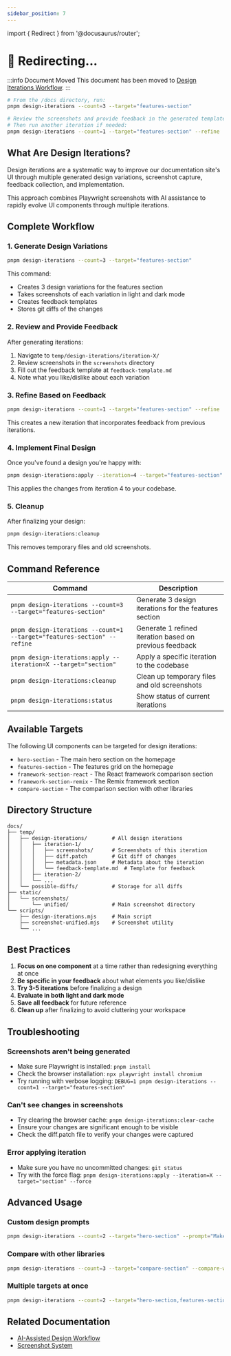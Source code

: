 ```yaml
---
sidebar_position: 7
---
```


import { Redirect } from '@docusaurus/router';

# 🔄 Redirecting...

<Redirect to="/docs/design-iterations/workflow" />

:::info Document Moved
This document has been moved to [Design Iterations Workflow](/docs/design-iterations/workflow).
:::

```bash
# From the /docs directory, run:
pnpm design-iterations --count=3 --target="features-section"

# Review the screenshots and provide feedback in the generated template
# Then run another iteration if needed:
pnpm design-iterations --count=1 --target="features-section" --refine
```

## What Are Design Iterations?

Design iterations are a systematic way to improve our documentation site's UI through multiple generated design variations, screenshot capture, feedback collection, and implementation.

This approach combines Playwright screenshots with AI assistance to rapidly evolve UI components through multiple iterations.

## Complete Workflow

### 1. Generate Design Variations

```bash
pnpm design-iterations --count=3 --target="features-section"
```

This command:

- Creates 3 design variations for the features section
- Takes screenshots of each variation in light and dark mode
- Creates feedback templates
- Stores git diffs of the changes

### 2. Review and Provide Feedback

After generating iterations:

1. Navigate to `temp/design-iterations/iteration-X/`
2. Review screenshots in the `screenshots` directory
3. Fill out the feedback template at `feedback-template.md`
4. Note what you like/dislike about each variation

### 3. Refine Based on Feedback

```bash
pnpm design-iterations --count=1 --target="features-section" --refine
```

This creates a new iteration that incorporates feedback from previous iterations.

### 4. Implement Final Design

Once you've found a design you're happy with:

```bash
pnpm design-iterations:apply --iteration=4 --target="features-section"
```

This applies the changes from iteration 4 to your codebase.

### 5. Cleanup

After finalizing your design:

```bash
pnpm design-iterations:cleanup
```

This removes temporary files and old screenshots.

## Command Reference

| Command                                                                 | Description                                             |
| ----------------------------------------------------------------------- | ------------------------------------------------------- |
| `pnpm design-iterations --count=3 --target="features-section"`          | Generate 3 design iterations for the features section   |
| `pnpm design-iterations --count=1 --target="features-section" --refine` | Generate 1 refined iteration based on previous feedback |
| `pnpm design-iterations:apply --iteration=X --target="section"`         | Apply a specific iteration to the codebase              |
| `pnpm design-iterations:cleanup`                                        | Clean up temporary files and old screenshots            |
| `pnpm design-iterations:status`                                         | Show status of current iterations                       |

## Available Targets

The following UI components can be targeted for design iterations:

- `hero-section` - The main hero section on the homepage
- `features-section` - The features grid on the homepage
- `framework-section-react` - The React framework comparison section
- `framework-section-remix` - The Remix framework section
- `compare-section` - The comparison section with other libraries

## Directory Structure

```
docs/
├── temp/
│   ├── design-iterations/        # All design iterations
│   │   ├── iteration-1/
│   │   │   ├── screenshots/      # Screenshots of this iteration
│   │   │   ├── diff.patch        # Git diff of changes
│   │   │   ├── metadata.json     # Metadata about the iteration
│   │   │   └── feedback-template.md  # Template for feedback
│   │   ├── iteration-2/
│   │   └── ...
│   └── possible-diffs/           # Storage for all diffs
├── static/
│   └── screenshots/
│       └── unified/              # Main screenshot directory
└── scripts/
    ├── design-iterations.mjs     # Main script
    ├── screenshot-unified.mjs    # Screenshot utility
    └── ...
```

## Best Practices

1. **Focus on one component** at a time rather than redesigning everything at once
2. **Be specific in your feedback** about what elements you like/dislike
3. **Try 3-5 iterations** before finalizing a design
4. **Evaluate in both light and dark mode**
5. **Save all feedback** for future reference
6. **Clean up** after finalizing to avoid cluttering your workspace

## Troubleshooting

### Screenshots aren't being generated

- Make sure Playwright is installed: `pnpm install`
- Check the browser installation: `npx playwright install chromium`
- Try running with verbose logging: `DEBUG=1 pnpm design-iterations --count=1 --target="features-section"`

### Can't see changes in screenshots

- Try clearing the browser cache: `pnpm design-iterations:clear-cache`
- Ensure your changes are significant enough to be visible
- Check the diff.patch file to verify your changes were captured

### Error applying iteration

- Make sure you have no uncommitted changes: `git status`
- Try with the force flag: `pnpm design-iterations:apply --iteration=X --target="section" --force`

## Advanced Usage

### Custom design prompts

```bash
pnpm design-iterations --count=2 --target="hero-section" --prompt="Make it more minimal with increased whitespace"
```

### Compare with other libraries

```bash
pnpm design-iterations --count=3 --target="compare-section" --compare-with="react,zustand,redux"
```

### Multiple targets at once

```bash
pnpm design-iterations --count=2 --target="hero-section,features-section"
```

## Related Documentation

- [AI-Assisted Design Workflow](./design-iterations-with-ai.md)
- [Screenshot System](./playwright-screenshots.md)
